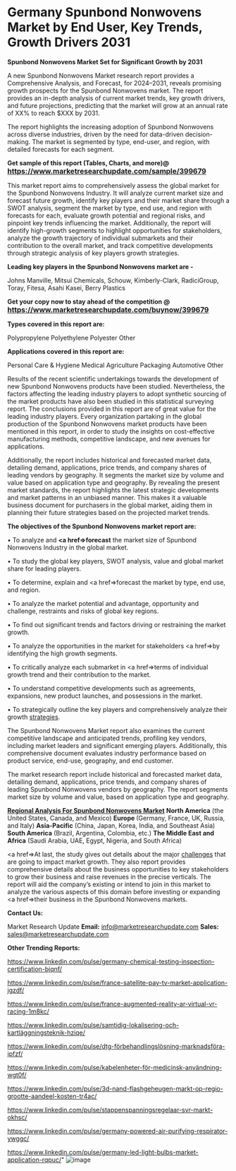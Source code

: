 # Germany Spunbond Nonwovens Market by End User, Key Trends, Growth Drivers 2031

<strong>Spunbond Nonwovens Market Set for Significant Growth by 2031</strong>

A new Spunbond Nonwovens Market research report provides a Comprehensive Analysis, and Forecast, for 2024–2031, reveals promising growth prospects for the Spunbond Nonwovens market. The report provides an in-depth analysis of current market trends, key growth drivers, and future projections, predicting that the market will grow at an annual rate of XX% to reach $XXX by 2031.

The report highlights the increasing adoption of Spunbond Nonwovens across diverse industries, driven by the need for data-driven decision-making. The market is segmented by type, end-user, and region, with detailed forecasts for each segment.

<strong>Get sample of this report (Tables, Charts, and more)@ <a href=https://www.marketresearchupdate.com/sample/399679><font size=3 color=#0000ff>https://www.marketresearchupdate.com/sample/399679</font></a></strong>

This market report aims to comprehensively assess the global market for the Spunbond Nonwovens Industry. It will analyze current market size and forecast future growth, identify key players and their market share through a SWOT analysis, segment the market by type, end use, and region with forecasts for each, evaluate growth potential and regional risks, and pinpoint key trends influencing the market. Additionally, the report will identify high-growth segments to highlight opportunities for stakeholders, analyze the growth trajectory of individual submarkets and their contribution to the overall market, and track competitive developments through strategic analysis of key players growth strategies.

<strong>Leading key players in the Spunbond Nonwovens market are -</strong>

Johns Manville, Mitsui Chemicals, Schouw, Kimberly-Clark, RadiciGroup, Toray, Fitesa, Asahi Kasei, Berry Plastics

<strong>Get your copy now to stay ahead of the competition @ <a href=https://www.marketresearchupdate.com/buynow/399679><font size=3 color=#0000ff>https://www.marketresearchupdate.com/buynow/399679</font></a></strong>

<strong>Types covered in this report are:</strong>

Polypropylene
Polyethylene
Polyester
Other

<strong>Applications covered in this report are:</strong>

Personal Care & Hygiene
Medical
Agriculture
Packaging
Automotive
Other

Results of the recent scientific undertakings towards the development of new Spunbond Nonwovens products have been studied. Nevertheless, the factors affecting the leading industry players to adopt synthetic sourcing of the market products have also been studied in this statistical surveying report. The conclusions provided in this report are of great value for the leading industry players. Every organization partaking in the global production of the Spunbond Nonwovens market products have been mentioned in this report, in order to study the insights on cost-effective manufacturing methods, competitive landscape, and new avenues for applications.

Additionally, the report includes historical and forecasted market data, detailing demand, applications, price trends, and company shares of leading vendors by geography. It segments the market size by volume and value based on application type and geography. By revealing the present market standards, the report highlights the latest strategic developments and market patterns in an unbiased manner. This makes it a valuable business document for purchasers in the global market, aiding them in planning their future strategies based on the projected market trends.

<strong>The objectives of the Spunbond Nonwovens market report are:</strong>

• To analyze and <strong><a href=><strong>forecast</strong></a></strong> the market size of Spunbond Nonwovens Industry in the global market.

• To study the global key players, SWOT analysis, value and global market share for leading players.

• To determine, explain and <a href=>forecast</a> the market by type, end use, and region.

• To analyze the market potential and advantage, opportunity and challenge, restraints and risks of global key regions.

• To find out significant trends and factors driving or restraining the market growth.

• To analyze the opportunities in the market for stakeholders <a href=>by</a> identifying the high growth segments.

• To critically analyze each submarket in <a href=>terms</a> of individual growth trend and their contribution to the market.

• To understand competitive developments such as agreements, expansions, new product launches, and possessions in the market.

• To strategically outline the key players and comprehensively analyze their growth <a href=ASDF881288>strategies</a>.

The Spunbond Nonwovens Market report also examines the current competitive landscape and anticipated trends, profiling key vendors, including market leaders and significant emerging players. Additionally, this comprehensive document evaluates industry performance based on product service, end-use, geography, and end customer.

The market research report include historical and forecasted market data, detailing demand, applications, price trends, and company shares of leading Spunbond Nonwovens vendors by geography. The report segments market size by volume and value, based on application type and geography.

<strong><u><b>Regional Analysis For Spunbond Nonwovens Market</b></u></strong>
<strong><b>North America</b></strong> (the United States, Canada, and Mexico)
<strong><b>Europe </b></strong>(Germany, France, UK, Russia, and Italy)
<strong><b>Asia-Pacific</b></strong> (China, Japan, Korea, India, and Southeast Asia)
<strong><b>South America</b></strong> (Brazil, Argentina, Colombia, etc.)
<strong><b>The Middle East and Africa</b></strong> (Saudi Arabia, UAE, Egypt, Nigeria, and South Africa)

<a href=>At last,</a> the study gives out details about the major <a href=ASDF991299>challenges</a> that are going to impact market growth. They also report provides comprehensive details about the business opportunities to key stakeholders to grow their business and raise revenues in the precise verticals. The report will aid the company’s existing or intend to join in this market to analyze the various aspects of this domain before investing or expanding <a href=>their</a> business in the Spunbond Nonwovens markets.

<strong>Contact Us:</strong>

Market Research Update
<strong>Email:</strong> info@marketresearchupdate.com
<strong>Sales:</strong> sales@marketresearchupdate.com

<strong>Other Trending Reports:</strong>

<a href=https://www.linkedin.com/pulse/germany-chemical-testing-inspection-certification-bjqnf/>https://www.linkedin.com/pulse/germany-chemical-testing-inspection-certification-bjqnf/</a>

<a href=https://www.linkedin.com/pulse/france-satellite-pay-tv-market-application-jgzdf/>https://www.linkedin.com/pulse/france-satellite-pay-tv-market-application-jgzdf/</a>

<a href=https://www.linkedin.com/pulse/france-augmented-reality-ar-virtual-vr-racing-1m8kc/>https://www.linkedin.com/pulse/france-augmented-reality-ar-virtual-vr-racing-1m8kc/</a>

<a href=https://www.linkedin.com/pulse/samtidig-lokalisering-och-kartläggningsteknik-hziqe/>https://www.linkedin.com/pulse/samtidig-lokalisering-och-kartläggningsteknik-hziqe/</a>

<a href=https://www.linkedin.com/pulse/dtg-förbehandlingslösning-marknadsföra-ipfzf/>https://www.linkedin.com/pulse/dtg-förbehandlingslösning-marknadsföra-ipfzf/</a>

<a href=https://www.linkedin.com/pulse/kabelenheter-för-medicinsk-användning-wgt0f/>https://www.linkedin.com/pulse/kabelenheter-för-medicinsk-användning-wgt0f/</a>

<a href=https://www.linkedin.com/pulse/3d-nand-flashgeheugen-markt-op-regio-grootte-aandeel-kosten-tr4ac/>https://www.linkedin.com/pulse/3d-nand-flashgeheugen-markt-op-regio-grootte-aandeel-kosten-tr4ac/</a>

<a href=https://www.linkedin.com/pulse/stappenspanningsregelaar-svr-markt-okhsc/>https://www.linkedin.com/pulse/stappenspanningsregelaar-svr-markt-okhsc/</a>

<a href=https://www.linkedin.com/pulse/germany-powered-air-purifying-respirator-ywggc/>https://www.linkedin.com/pulse/germany-powered-air-purifying-respirator-ywggc/</a>

<a href=https://www.linkedin.com/pulse/germany-led-light-bulbs-market-application-rqpuc/>https://www.linkedin.com/pulse/germany-led-light-bulbs-market-application-rqpuc/</a>"
![image](https://github.com/user-attachments/assets/71a16105-965b-4fdb-b667-fa740fc3cb20)
